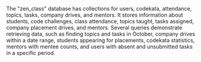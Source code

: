 The "zen_class" database has collections for users, codekata, attendance, topics, tasks, company drives, and mentors. It stores information about students, code challenges, class attendance, topics taught, tasks assigned, company placement drives, and mentors. Several queries demonstrate retrieving data, such as finding topics and tasks in October, company drives within a date range, students appearing for placements, codekata statistics, mentors with mentee counts, and users with absent and unsubmitted tasks in a specific period.
